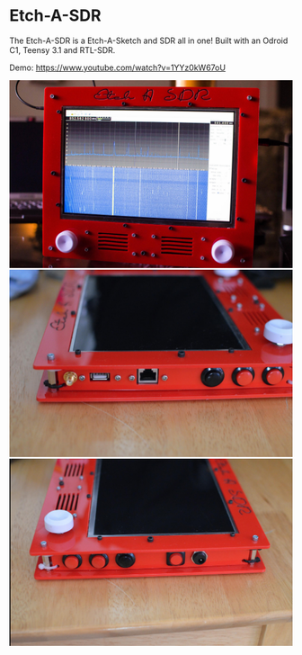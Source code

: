 # Etch-A-SDR

The Etch-A-SDR is a Etch-A-Sketch and SDR all in one! Built with an Odroid C1, Teensy 3.1 and RTL-SDR.

Demo: https://www.youtube.com/watch?v=1YYz0kW67oU

![etch-a-sdr](https://raw.githubusercontent.com/devnulling/etch-a-sdr/master/images/etch-a-sdr.jpg)
![etch-a-sdr](https://raw.githubusercontent.com/devnulling/etch-a-sdr/master/images/left_side.jpg)
![etch-a-sdr](https://raw.githubusercontent.com/devnulling/etch-a-sdr/master/images/right_side.jpg)
